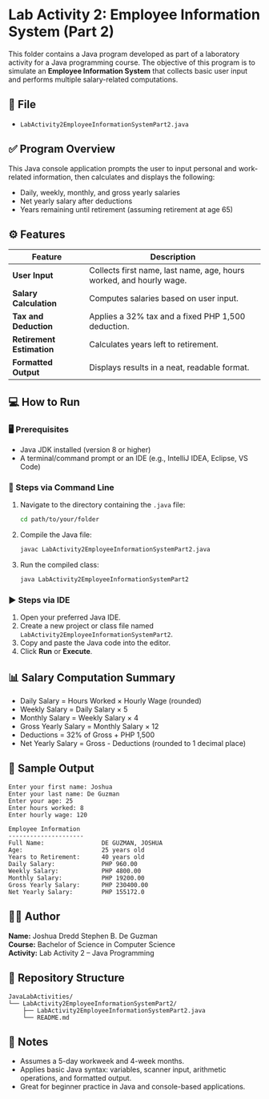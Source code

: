 # Lab Activity 2: Employee Information System (Part 2)

This folder contains a Java program developed as part of a laboratory activity for a Java programming course. The objective of this program is to simulate an **Employee Information System** that collects basic user input and performs multiple salary-related computations.

## 📄 File
- `LabActivity2EmployeeInformationSystemPart2.java`

## ✅ Program Overview
This Java console application prompts the user to input personal and work-related information, then calculates and displays the following:
- Daily, weekly, monthly, and gross yearly salaries  
- Net yearly salary after deductions  
- Years remaining until retirement (assuming retirement at age 65)

## ⚙️ Features

| Feature                  | Description |
|--------------------------|-------------|
| **User Input**           | Collects first name, last name, age, hours worked, and hourly wage. |
| **Salary Calculation**   | Computes salaries based on user input. |
| **Tax and Deduction**    | Applies a 32% tax and a fixed PHP 1,500 deduction. |
| **Retirement Estimation**| Calculates years left to retirement. |
| **Formatted Output**     | Displays results in a neat, readable format. |

## 💻 How to Run

### 🖥️ Prerequisites
- Java JDK installed (version 8 or higher)
- A terminal/command prompt or an IDE (e.g., IntelliJ IDEA, Eclipse, VS Code)

### 🔧 Steps via Command Line
1. Navigate to the directory containing the `.java` file:
   ```bash
   cd path/to/your/folder
   ```
2. Compile the Java file:
   ```bash
   javac LabActivity2EmployeeInformationSystemPart2.java
   ```
3. Run the compiled class:
   ```bash
   java LabActivity2EmployeeInformationSystemPart2
   ```

### ▶️ Steps via IDE
1. Open your preferred Java IDE.
2. Create a new project or class file named `LabActivity2EmployeeInformationSystemPart2`.
3. Copy and paste the Java code into the editor.
4. Click **Run** or **Execute**.

## 📊 Salary Computation Summary
- Daily Salary = Hours Worked × Hourly Wage (rounded)
- Weekly Salary = Daily Salary × 5
- Monthly Salary = Weekly Salary × 4
- Gross Yearly Salary = Monthly Salary × 12
- Deductions = 32% of Gross + PHP 1,500
- Net Yearly Salary = Gross - Deductions (rounded to 1 decimal place)

## 🧾 Sample Output
```
Enter your first name: Joshua
Enter your last name: De Guzman
Enter your age: 25
Enter hours worked: 8
Enter hourly wage: 120

Employee Information
---------------------
Full Name:                DE GUZMAN, JOSHUA
Age:                      25 years old
Years to Retirement:      40 years old
Daily Salary:             PHP 960.00
Weekly Salary:            PHP 4800.00
Monthly Salary:           PHP 19200.00
Gross Yearly Salary:      PHP 230400.00
Net Yearly Salary:        PHP 155172.0
```

## 👨‍🎓 Author
**Name:** Joshua Dredd Stephen B. De Guzman  
**Course:** Bachelor of Science in Computer Science  
**Activity:** Lab Activity 2 – Java Programming

## 📁 Repository Structure
```
JavaLabActivities/
└── LabActivity2EmployeeInformationSystemPart2/
    ├── LabActivity2EmployeeInformationSystemPart2.java
    └── README.md
```

## 📌 Notes
- Assumes a 5-day workweek and 4-week months.
- Applies basic Java syntax: variables, scanner input, arithmetic operations, and formatted output.
- Great for beginner practice in Java and console-based applications.
